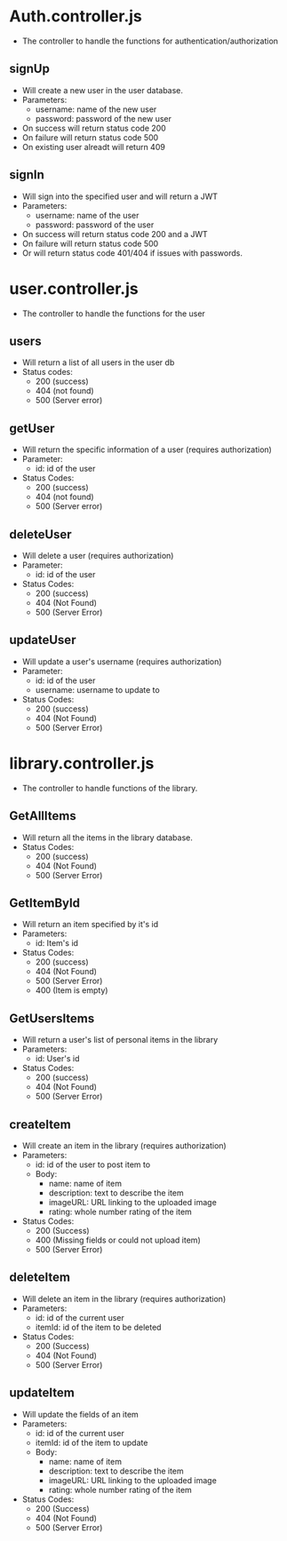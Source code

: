 # Auth.controller.js
- The controller to handle the functions for authentication/authorization

## signUp
- Will create a new user in the user database.
- Parameters:
  - username: name of the new user
  - password: password of the new user
- On success will return status code 200
- On failure will return status code 500
- On existing user alreadt will return 409

## signIn
- Will sign into the specified user and will return a JWT
- Parameters:
  - username: name of the user
  - password: password of the user
- On success will return status code 200 and a JWT
- On failure will return status code 500
- Or will return status code 401/404 if issues with passwords.

# user.controller.js
- The controller to handle the functions for the user

## users
- Will return a list of all users in the user db
- Status codes:
  - 200 (success)
  - 404 (not found)
  - 500 (Server error)

## getUser
- Will return the specific information of a user (requires authorization)
- Parameter:
  - id: id of the user
- Status Codes:
  - 200 (success)
  - 404 (not found)
  - 500 (Server error)

## deleteUser
- Will delete a user (requires authorization)
- Parameter:
  - id: id of the user
- Status Codes:
  - 200 (success)
  - 404 (Not Found)
  - 500 (Server Error)

## updateUser
- Will update a user's username (requires authorization)
- Parameter:
  - id: id of the user
  - username: username to update to
- Status Codes: 
  - 200 (success)
  - 404 (Not Found)
  - 500 (Server Error)

# library.controller.js
- The controller to handle functions of the library.

## GetAllItems
- Will return all the items in the library database.
- Status Codes:
  - 200 (success)
  - 404 (Not Found)
  - 500 (Server Error)

## GetItemById
- Will return an item specified by it's id
- Parameters:
  - id: Item's id
- Status Codes:
  - 200 (success)
  - 404 (Not Found)
  - 500 (Server Error)
  - 400 (Item is empty)

## GetUsersItems
- Will return a user's list of personal items in the library
- Parameters:
  - id: User's id
- Status Codes:
  - 200 (success)
  - 404 (Not Found)
  - 500 (Server Error)

## createItem
- Will create an item in the library (requires authorization)
- Parameters:
  - id: id of the user to post item to
  - Body:
    - name: name of item
    - description: text to describe the item
    - imageURL: URL linking to the uploaded image
    - rating: whole number rating of the item
- Status Codes:
  - 200 (Success)
  - 400 (Missing fields or could not upload item)
  - 500 (Server Error)

## deleteItem
- Will delete an item in the library (requires authorization)
- Parameters:
  - id: id of the current user
  - itemId: id of the item to be deleted
- Status Codes:
  - 200 (Success)
  - 404 (Not Found)
  - 500 (Server Error)

## updateItem
- Will update the fields of an item
- Parameters:
  - id: id of the current user
  - itemId: id of the item to update
  - Body:
    - name: name of item
    - description: text to describe the item
    - imageURL: URL linking to the uploaded image
    - rating: whole number rating of the item
- Status Codes:
  - 200 (Success)
  - 404 (Not Found)
  - 500 (Server Error)